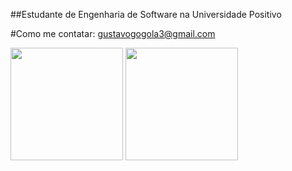 ##Estudante de Engenharia de Software na Universidade Positivo

#Como me contatar: gustavogogola3@gmail.com

<img height="180em" src="https://github-readme-stats.vercel.app/api?username=GustavoGogola91&show_icons=true&theme=dracula&include_all_commits=true&count_private=true"/>

<img height="180em" src="https://github-readme-stats.vercel.app/api/top-langs/?username=GustavoGogola91&layout=compact&langs_count=7&theme=dracula"/>
